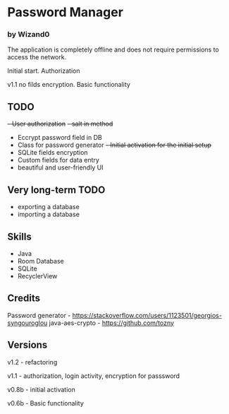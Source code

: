 # Password Manager
### by Wizand0

The application is completely offline and does not require permissions to access the network.

Initial start. Authorization

v1.1 no filds encryption. Basic functionality

## TODO
~~- User authorization~~
~~- salt in method~~
- Eccrypt password field in DB
- Class for password generator
~~- Initial activation for the initial setup~~
- SQLite fields encryption
- Custom fields for data entry
- beautiful and user-friendly UI

## Very long-term TODO
- exporting a database
- importing a database

## Skills
- Java
- Room Database
- SQLite
- RecyclerView

## Credits
Password generator - https://stackoverflow.com/users/1123501/georgios-syngouroglou
java-aes-crypto - https://github.com/tozny

## Versions
v1.2 - refactoring

v1.1 - authorization, login activity, encryption for passsword

v0.8b - initial activation

v0.6b - Basic functionality
